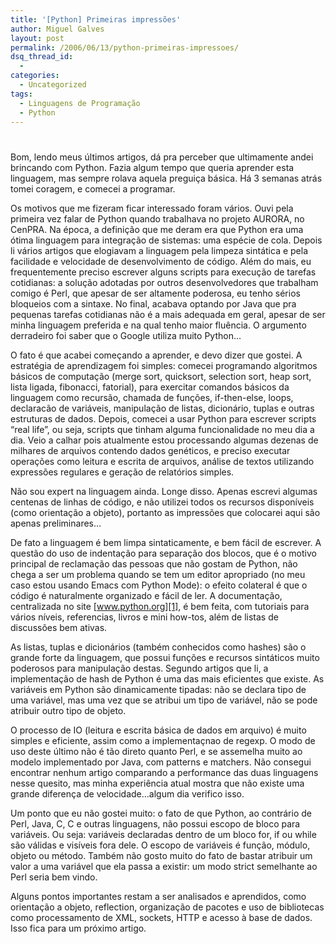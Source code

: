 ```yaml
---
title: '[Python] Primeiras impressões'
author: Miguel Galves
layout: post
permalink: /2006/06/13/python-primeiras-impressoes/
dsq_thread_id:
  - 
categories:
  - Uncategorized
tags:
  - Linguagens de Programação
  - Python
---
```

# 

Bom, lendo meus últimos artigos, dá pra perceber que ultimamente andei brincando com Python. Fazia algum tempo que queria aprender esta linguagem, mas sempre rolava aquela preguiça básica. Há 3 semanas atrás tomei coragem, e comecei a programar.

Os motivos que me fizeram ficar interessado foram vários. Ouvi pela primeira vez falar de Python quando trabalhava no projeto AURORA, no CenPRA. Na época, a definição que me deram era que Python era uma ótima linguagem para integração de sistemas: uma espécie de cola. Depois li vários artigos que elogiavam a linguagem pela limpeza sintática e pela facilidade e velocidade de desenvolvimento de código. Além do mais, eu frequentemente preciso escrever alguns scripts para execução de tarefas cotidianas: a solução adotadas por outros desenvolvedores que trabalham comigo é Perl, que apesar de ser altamente poderosa, eu tenho sérios bloqueios com a sintaxe. No final, acabava optando por Java que pra pequenas tarefas cotidianas não é a mais adequada em geral, apesar de ser minha linguagem preferida e na qual tenho maior fluência. O argumento derradeiro foi saber que o Google utiliza muito Python…

O fato é que acabei começando a aprender, e devo dizer que gostei. A estratégia de aprendizagem foi simples: comecei programando algoritmos básicos de computação (merge  sort, quicksort, selection sort, heap sort, lista ligada, fibonacci, fatorial), para exercitar comandos básicos da linguagem como recursão, chamada de funções, if-then-else, loops, declaracão de variáveis, manipulação de listas, dicionário, tuplas e outras estruturas de dados. Depois, comecei a usar Python para escrever scripts “real life”, ou seja, scripts que tinham alguma funcionalidade no meu dia a dia. Veio a calhar pois atualmente estou processando algumas dezenas de milhares de arquivos contendo dados genéticos, e preciso executar operações como leitura e escrita de arquivos, análise de textos utilizando expressões regulares e geração de relatórios simples.

Não sou expert na linguagem ainda. Longe disso. Apenas escrevi algumas centenas de linhas de código, e não utilizei todos os recursos disponíveis (como orientação a objeto), portanto as impressões que colocarei aqui são apenas preliminares…

De fato a linguagem é bem limpa sintaticamente, e bem fácil de escrever. A questão do uso de indentação para separação dos blocos, que é o motivo principal de reclamação das pessoas que não gostam de Python, não chega a ser um problema quando se tem um editor apropriado (no meu caso estou usando Emacs  com Python Mode): o efeito colateral é que o código é naturalmente organizado e fácil de ler. A documentação, centralizada no site  [www.python.org][1], é bem feita, com tutoriais para vários níveis, referencias, livros e mini how-tos, além de listas de discussões bem ativas.

 [1]: http://www.python.org

As listas, tuplas e dicionários (também conhecidos como hashes) são o grande forte da linguagem, que possui funções e recursos sintáticos muito poderosos para manipulação destas. Segundo artigos que li, a implementação de hash de Python é uma das mais eficientes que existe. As variáveis em Python são dinamicamente tipadas: não se declara tipo de uma variável, mas uma vez que se atribui um tipo de variável, não se pode atribuir outro tipo de objeto.

O processo de IO (leitura e escrita básica de dados em arquivo) é muito simples e eficiente, assim como a implementaçnao de regexp. O modo de uso deste último não é tão direto quanto Perl, e se assemelha muito ao modelo implementado por Java, com patterns e matchers. Não consegui encontrar nenhum artigo comparando a performance das duas linguagens nesse quesito, mas minha experiência atual mostra que não existe uma grande diferença de velocidade…algum dia verifico isso.

Um ponto que eu não gostei muito: o fato de que Python, ao contrário de Perl, Java, C, C e outras linguagens, não possui escopo de bloco para variáveis. Ou seja: variáveis declaradas dentro de um bloco for, if ou while são válidas e visíveis fora dele. O escopo de variáveis é função, módulo, objeto ou método. Também não gosto muito do fato de bastar atribuir um valor a uma variável que ela passa a existir: um modo strict semelhante ao Perl seria bem vindo.

Alguns pontos importantes restam a ser analisados e aprendidos, como orientação a objeto, reflection, organização de pacotes e uso de bibliotecas como processamento de XML, sockets, HTTP e acesso à base de dados. Isso fica para um próximo artigo.
